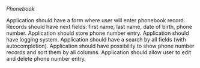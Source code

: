 *Phonebook*

Application should have a form where user will enter phonebook record. Records should have next fields: first name, last name, date of birth, phone number. Application should store phone number entry. Application should have logging system. Application should have a search by all fields (with autocompletion). Application should have possibility to show phone number records and sort them by all columns. Application should allow user to edit and delete phone number entry.